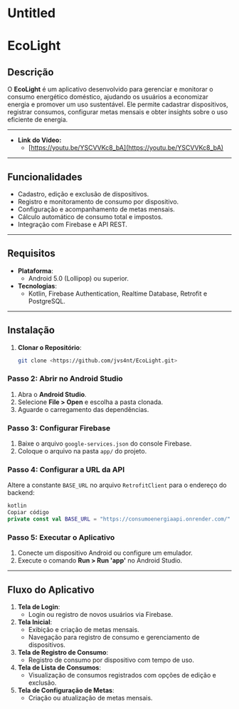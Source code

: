 # Untitled

# EcoLight

## **Descrição**

O **EcoLight** é um aplicativo desenvolvido para gerenciar e monitorar o consumo energético doméstico, ajudando os usuários a economizar energia e promover um uso sustentável. Ele permite cadastrar dispositivos, registrar consumos, configurar metas mensais e obter insights sobre o uso eficiente de energia.

---

- **Link do Vídeo:**
    - [https://youtu.be/YSCVVKc8_bA](https://youtu.be/YSCVVKc8_bA)

---

## **Funcionalidades**

- Cadastro, edição e exclusão de dispositivos.
- Registro e monitoramento de consumo por dispositivo.
- Configuração e acompanhamento de metas mensais.
- Cálculo automático de consumo total e impostos.
- Integração com Firebase e API REST.

---

## **Requisitos**

- **Plataforma**:
    - Android 5.0 (Lollipop) ou superior.
- **Tecnologias**:
    - Kotlin, Firebase Authentication, Realtime Database, Retrofit e PostgreSQL.

---

## **Instalação**

1. **Clonar o Repositório**:
    
    ```bash
    git clone <https://github.com/jvs4nt/EcoLight.git>
    
    ```
    

### Passo 2: Abrir no Android Studio

1. Abra o **Android Studio**.
2. Selecione **File > Open** e escolha a pasta clonada.
3. Aguarde o carregamento das dependências.

### Passo 3: Configurar Firebase

1. Baixe o arquivo `google-services.json` do console Firebase.
2. Coloque o arquivo na pasta `app/` do projeto.

### Passo 4: Configurar a URL da API

Altere a constante `BASE_URL` no arquivo `RetrofitClient` para o endereço do backend:

```kotlin
kotlin
Copiar código
private const val BASE_URL = "https://consumoenergiaapi.onrender.com/"

```

### Passo 5: Executar o Aplicativo

1. Conecte um dispositivo Android ou configure um emulador.
2. Execute o comando **Run > Run 'app'** no Android Studio.

---

## **Fluxo do Aplicativo**

1. **Tela de Login**:
    - Login ou registro de novos usuários via Firebase.
2. **Tela Inicial**:
    - Exibição e criação de metas mensais.
    - Navegação para registro de consumo e gerenciamento de dispositivos.
3. **Tela de Registro de Consumo**:
    - Registro de consumo por dispositivo com tempo de uso.
4. **Tela de Lista de Consumos**:
    - Visualização de consumos registrados com opções de edição e exclusão.
5. **Tela de Configuração de Metas**:
    - Criação ou atualização de metas mensais.